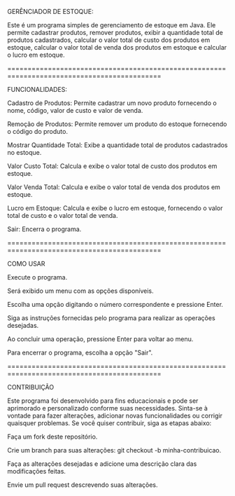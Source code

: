 GERÊNCIADOR DE ESTOQUE:

Este é um programa simples de gerenciamento de estoque em Java. Ele permite cadastrar produtos, remover produtos, exibir a quantidade total de produtos cadastrados, calcular o valor total de custo dos produtos em estoque, calcular o valor total de venda dos produtos em estoque e calcular o lucro em estoque.


============================================================================================


FUNCIONALIDADES:

Cadastro de Produtos: Permite cadastrar um novo produto fornecendo o nome, código, valor de custo e valor de venda.

Remoção de Produtos: Permite remover um produto do estoque fornecendo o código do produto.

Mostrar Quantidade Total: Exibe a quantidade total de produtos cadastrados no estoque.

Valor Custo Total: Calcula e exibe o valor total de custo dos produtos em estoque.

Valor Venda Total: Calcula e exibe o valor total de venda dos produtos em estoque.

Lucro em Estoque: Calcula e exibe o lucro em estoque, fornecendo o valor total de custo e o valor total de venda.

Sair: Encerra o programa.


============================================================================================


COMO USAR

Execute o programa.

Será exibido um menu com as opções disponíveis.

Escolha uma opção digitando o número correspondente e pressione Enter.

Siga as instruções fornecidas pelo programa para realizar as operações desejadas.

Ao concluir uma operação, pressione Enter para voltar ao menu.

Para encerrar o programa, escolha a opção "Sair".


============================================================================================


CONTRIBUIÇÃO

Este programa foi desenvolvido para fins educacionais e pode ser aprimorado e personalizado conforme suas necessidades. Sinta-se à vontade para fazer alterações, adicionar novas funcionalidades ou corrigir quaisquer problemas. Se você quiser contribuir, siga as etapas abaixo:

Faça um fork deste repositório.

Crie um branch para suas alterações: git checkout -b minha-contribuicao.

Faça as alterações desejadas e adicione uma descrição clara das modificações feitas.

Envie um pull request descrevendo suas alterações.
